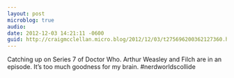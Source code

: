 ```yaml
---
layout: post
microblog: true
audio: 
date: 2012-12-03 14:21:11 -0600
guid: http://craigmcclellan.micro.blog/2012/12/03/t275696200362127360.html
---
```

Catching up on Series 7 of Doctor Who. Arthur Weasley and Filch are in an episode. It’s too much goodness for my brain. #nerdworldscollide
